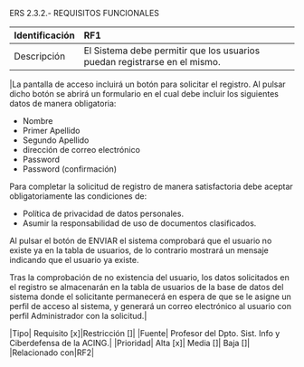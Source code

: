 ERS 2.3.2.- REQUISITOS FUNCIONALES

| Identificación | RF1 |  
| :------- | :------- |
| Descripción | El Sistema debe permitir que los usuarios puedan registrarse en el mismo.

|La pantalla de acceso incluirá un botón para solicitar el registro. Al pulsar dicho botón se abrirá un formulario en el cual debe incluir los siguientes datos de manera obligatoria:

-	Nombre
-	Primer Apellido
-	Segundo Apellido
-	dirección de correo electrónico 
-	Password
-	Password (confirmación)

Para completar la solicitud de registro de manera satisfactoria debe aceptar obligatoriamente las condiciones de:

-	Política de privacidad de datos personales.
-	Asumir la responsabilidad de uso de documentos clasificados.

Al pulsar el botón de ENVIAR el sistema comprobará que el usuario no existe ya en la tabla de usuarios, de lo contrario mostrará un mensaje indicando que el usuario ya existe.

Tras la comprobación de no existencia del usuario, los datos solicitados en el registro se almacenarán en la tabla de usuarios de la base de datos del sistema donde el solicitante permanecerá en espera de que se le asigne un perfil de acceso al sistema, y generará un correo electrónico al usuario con perfil Administrador con la solicitud.|

|Tipo| Requisito [x]|Restricción []|
|Fuente| Profesor del Dpto. Sist. Info y Ciberdefensa de la ACING.|
|Prioridad| Alta [x]| Media []| Baja []|
|Relacionado con|RF2|




